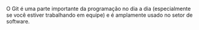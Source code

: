 O Git é uma parte importante da programação no dia a dia (especialmente se você estiver trabalhando em equipe) e é amplamente usado no setor de software.
